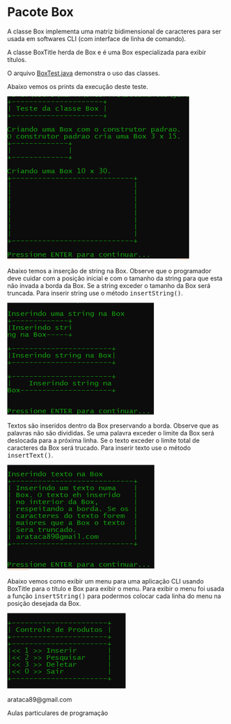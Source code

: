 # Pacote Box

<p>A classe Box implementa uma matriz bidimensional de caracteres para ser usada em softwares CLI (com interface de linha de comando).</p>
<p>A classe BoxTitle herda de Box e é uma Box especializada para exibir títulos.</p>
<p>O arquivo <a href="https://github.com/arataca89/java/blob/main/BoxTest.java">BoxTest.java</a> demonstra o uso das classes.</p>
<p>Abaixo vemos os prints da execução deste teste.</p>
<p><img src="https://github.com/arataca89/java/blob/main/Box/box1.PNG"></p>
<p>Abaixo temos a inserção de string na Box. Observe que o programador deve cuidar com a posição inicial e com o tamanho da string
para que esta não invada a borda da Box. Se a string exceder o tamanho da Box será truncada. Para inserir string use o método <tt>insertString()</tt>.</p>
<p><img src="https://github.com/arataca89/java/blob/main/Box/box2.PNG"></p>
<p>Textos são inseridos dentro da Box preservando a borda. Observe que as palavras não são divididas. Se uma palavra exceder o limite da Box será deslocada
para a próxima linha. Se o texto exceder o limite total de caracteres da Box será trucado. Para inserir texto use o método <tt>insertText()</tt>.</p>
<p><img src="https://github.com/arataca89/java/blob/main/Box/box3.PNG"></p>
<p>Abaixo vemos como exibir um menu para uma aplicação CLI usando BoxTitle para o título e Box para exibir o menu. Para exibir o menu foi usada a 
  função <tt>insertString()</tt> para podermos colocar cada linha do menu na posição desejada da Box.</p>
<p><img src="https://github.com/arataca89/java/blob/main/Box/box4.PNG"></p>
<p>arataca89@gmail.com</p>
<p>Aulas particulares de programação</p>
<p></p>
